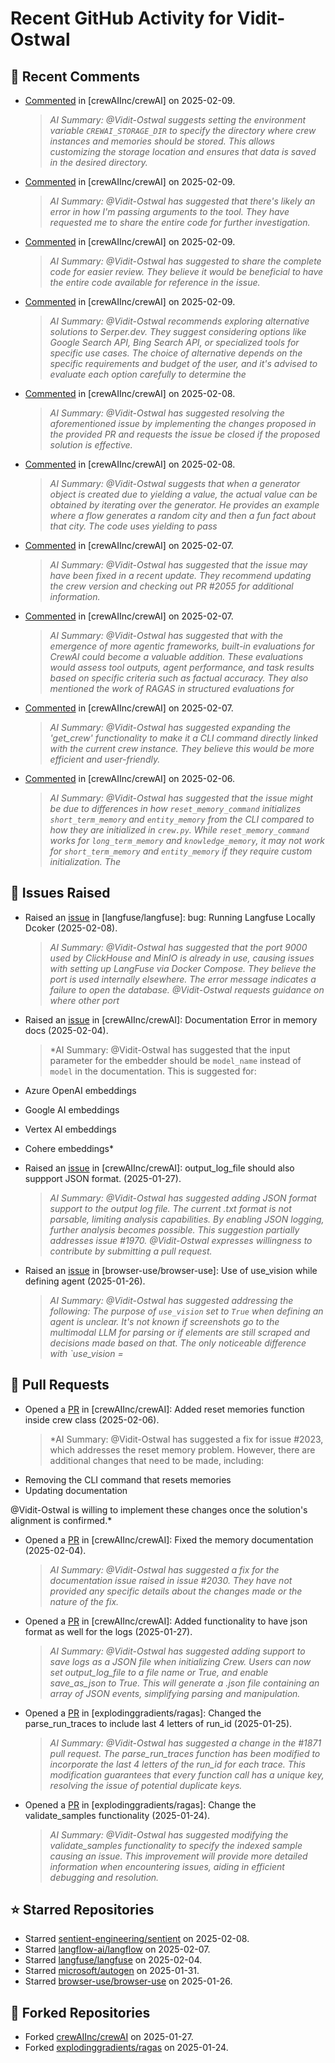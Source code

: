# Recent GitHub Activity for Vidit-Ostwal

## 💬 Recent Comments
- [Commented](https://github.com/crewAIInc/crewAI/issues/2014#issuecomment-2646308001) in [crewAIInc/crewAI] on 2025-02-09.
  > *AI Summary: @Vidit-Ostwal suggests setting the environment variable `CREWAI_STORAGE_DIR` to specify the directory where crew instances and memories should be stored. This allows customizing the storage location and ensures that data is saved in the desired directory.*
- [Commented](https://github.com/crewAIInc/crewAI/issues/2046#issuecomment-2646302061) in [crewAIInc/crewAI] on 2025-02-09.
  > *AI Summary: @Vidit-Ostwal has suggested that there's likely an error in how I'm passing arguments to the tool. They have requested me to share the entire code for further investigation.*
- [Commented](https://github.com/crewAIInc/crewAI/issues/2054#issuecomment-2646300138) in [crewAIInc/crewAI] on 2025-02-09.
  > *AI Summary: @Vidit-Ostwal has suggested to share the complete code for easier review. They believe it would be beneficial to have the entire code available for reference in the issue.*
- [Commented](https://github.com/crewAIInc/crewAI/issues/2065#issuecomment-2646298829) in [crewAIInc/crewAI] on 2025-02-09.
  > *AI Summary: @Vidit-Ostwal recommends exploring alternative solutions to Serper.dev. They suggest considering options like Google Search API, Bing Search API, or specialized tools for specific use cases. The choice of alternative depends on the specific requirements and budget of the user, and it's advised to evaluate each option carefully to determine the*
- [Commented](https://github.com/crewAIInc/crewAI/issues/2023#issuecomment-2644717512) in [crewAIInc/crewAI] on 2025-02-08.
  > *AI Summary: @Vidit-Ostwal has suggested resolving the aforementioned issue by implementing the changes proposed in the provided PR and requests the issue be closed if the proposed solution is effective.*
- [Commented](https://github.com/crewAIInc/crewAI/issues/2025#issuecomment-2644714108) in [crewAIInc/crewAI] on 2025-02-08.
  > *AI Summary: @Vidit-Ostwal suggests that when a generator object is created due to yielding a value, the actual value can be obtained by iterating over the generator. He provides an example where a flow generates a random city and then a fun fact about that city. The code uses yielding to pass*
- [Commented](https://github.com/crewAIInc/crewAI/issues/2055#issuecomment-2643704539) in [crewAIInc/crewAI] on 2025-02-07.
  > *AI Summary: @Vidit-Ostwal has suggested that the issue may have been fixed in a recent update. They recommend updating the crew version and checking out PR #2055 for additional information.*
- [Commented](https://github.com/crewAIInc/crewAI/pull/2047#issuecomment-2643616523) in [crewAIInc/crewAI] on 2025-02-07.
  > *AI Summary: @Vidit-Ostwal has suggested that with the emergence of more agentic frameworks, built-in evaluations for CrewAI could become a valuable addition. These evaluations would assess tool outputs, agent performance, and task results based on specific criteria such as factual accuracy. They also mentioned the work of RAGAS in structured evaluations for*
- [Commented](https://github.com/crewAIInc/crewAI/pull/2047#issuecomment-2641883649) in [crewAIInc/crewAI] on 2025-02-07.
  > *AI Summary: @Vidit-Ostwal has suggested expanding the 'get_crew' functionality to make it a CLI command directly linked with the current crew instance. They believe this would be more efficient and user-friendly.*
- [Commented](https://github.com/crewAIInc/crewAI/issues/2023#issuecomment-2640720257) in [crewAIInc/crewAI] on 2025-02-06.
  > *AI Summary: @Vidit-Ostwal has suggested that the issue might be due to differences in how `reset_memory_command` initializes `short_term_memory` and `entity_memory` from the CLI compared to how they are initialized in `crew.py`. While `reset_memory_command` works for `long_term_memory` and `knowledge_memory`, it may not work for `short_term_memory` and `entity_memory` if they require custom initialization. The*

## 🐛 Issues Raised
- Raised an [issue](https://github.com/langfuse/langfuse/issues/5432) in [langfuse/langfuse]: bug: Running Langfuse Locally Dcoker (2025-02-08).
  > *AI Summary: @Vidit-Ostwal has suggested that the port 9000 used by ClickHouse and MinIO is already in use, causing issues with setting up LangFuse via Docker Compose. They believe the port is used internally elsewhere. The error message indicates a failure to open the database. @Vidit-Ostwal requests guidance on where other port*
- Raised an [issue](https://github.com/crewAIInc/crewAI/issues/2030) in [crewAIInc/crewAI]: Documentation Error in memory docs (2025-02-04).
  > *AI Summary: @Vidit-Ostwal has suggested that the input parameter for the embedder should be `model_name` instead of `model` in the documentation. This is suggested for:

- Azure OpenAI embeddings
- Google AI embeddings
- Vertex AI embeddings
- Cohere embeddings*
- Raised an [issue](https://github.com/crewAIInc/crewAI/issues/1984) in [crewAIInc/crewAI]: output_log_file should also suppport JSON format. (2025-01-27).
  > *AI Summary: @Vidit-Ostwal has suggested adding JSON format support to the output log file. The current .txt format is not parsable, limiting analysis capabilities. By enabling JSON logging, further analysis becomes possible. This suggestion partially addresses issue #1970. @Vidit-Ostwal expresses willingness to contribute by submitting a pull request.*
- Raised an [issue](https://github.com/browser-use/browser-use/issues/407) in [browser-use/browser-use]: Use of use_vision while defining agent (2025-01-26).
  > *AI Summary: @Vidit-Ostwal has suggested addressing the following: The purpose of `use_vision` set to `True` when defining an agent is unclear. It's not known if screenshots go to the multimodal LLM for parsing or if elements are still scraped and decisions made based on that. The only noticeable difference with `use_vision =*

## 🚀 Pull Requests
- Opened a [PR](https://github.com/crewAIInc/crewAI/pull/2047) in [crewAIInc/crewAI]: Added reset memories function inside crew class (2025-02-06).
  > *AI Summary: @Vidit-Ostwal has suggested a fix for issue #2023, which addresses the reset memory problem. However, there are additional changes that need to be made, including:
- Removing the CLI command that resets memories
- Updating documentation

@Vidit-Ostwal is willing to implement these changes once the solution's alignment is confirmed.*
- Opened a [PR](https://github.com/crewAIInc/crewAI/pull/2031) in [crewAIInc/crewAI]: Fixed the memory documentation (2025-02-04).
  > *AI Summary: @Vidit-Ostwal has suggested a fix for the documentation issue raised in issue #2030. They have not provided any specific details about the changes made or the nature of the fix.*
- Opened a [PR](https://github.com/crewAIInc/crewAI/pull/1985) in [crewAIInc/crewAI]: Added functionality to have json format as well for the logs (2025-01-27).
  > *AI Summary: @Vidit-Ostwal has suggested adding support to save logs as a JSON file when initializing Crew. Users can now set output_log_file to a file name or True, and enable save_as_json to True. This will generate a .json file containing an array of JSON events, simplifying parsing and manipulation.*
- Opened a [PR](https://github.com/explodinggradients/ragas/pull/1880) in [explodinggradients/ragas]: Changed the parse_run_traces to include last 4 letters of run_id (2025-01-25).
  > *AI Summary: @Vidit-Ostwal has suggested a change in the #1871 pull request. The parse_run_traces function has been modified to incorporate the last 4 letters of the run_id for each trace. This modification guarantees that every function call has a unique key, resolving the issue of potential duplicate keys.*
- Opened a [PR](https://github.com/explodinggradients/ragas/pull/1879) in [explodinggradients/ragas]: Change the validate_samples functionality (2025-01-24).
  > *AI Summary: @Vidit-Ostwal has suggested modifying the validate_samples functionality to specify the indexed sample causing an issue. This improvement will provide more detailed information when encountering issues, aiding in efficient debugging and resolution.*

## ⭐ Starred Repositories
- Starred [sentient-engineering/sentient](https://github.com/sentient-engineering/sentient) on 2025-02-08.
- Starred [langflow-ai/langflow](https://github.com/langflow-ai/langflow) on 2025-02-07.
- Starred [langfuse/langfuse](https://github.com/langfuse/langfuse) on 2025-02-04.
- Starred [microsoft/autogen](https://github.com/microsoft/autogen) on 2025-01-31.
- Starred [browser-use/browser-use](https://github.com/browser-use/browser-use) on 2025-01-26.

## 🍴 Forked Repositories
- Forked [crewAIInc/crewAI](https://github.com/Vidit-Ostwal/crewAI) on 2025-01-27.
- Forked [explodinggradients/ragas](https://github.com/Vidit-Ostwal/ragas) on 2025-01-24.
